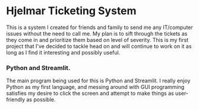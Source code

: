 <h1>Hjelmar Ticketing System</h1>
<p>This is a system I created for friends and family to send me any IT/computer issues without the need to call me. My plan is to sift through the tickets as they come in and prioritize them based on level of severity. This is my first project that I've decided to tackle head on and will continue to work on it as long as I find it interesting and possibly useful.</p>

<h3>Python and Streamlit.</h3>
<p>The main program being used for this is Python and Streamlit. I really enjoy Python as my first language, and messing around with GUI programming satisfies my desire to click the screen and attempt to make things as user-friendly as possible.</p>
